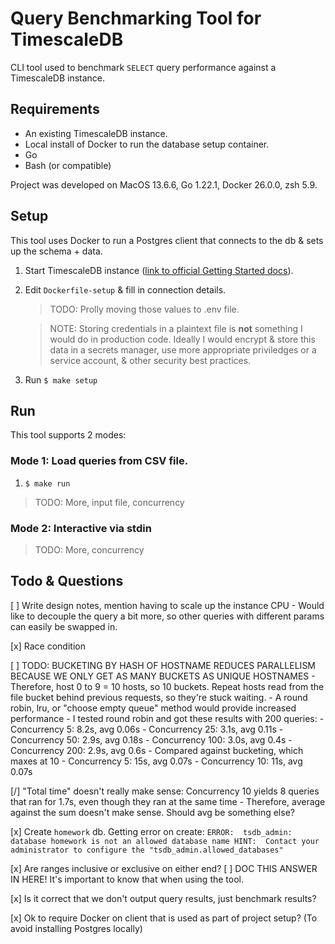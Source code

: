 # Query Benchmarking Tool for TimescaleDB

CLI tool used to benchmark `SELECT` query performance against a TimescaleDB instance.


## Requirements

- An existing TimescaleDB instance.
- Local install of Docker to run the database setup container.
- Go
- Bash (or compatible)

Project was developed on MacOS 13.6.6, Go 1.22.1, Docker 26.0.0, zsh 5.9.


## Setup

This tool uses Docker to run a Postgres client that connects to the db & sets up the schema + data.

1) Start TimescaleDB instance ([link to official Getting Started docs](https://docs.timescale.com/getting-started/latest/)).

2) Edit `Dockerfile-setup` & fill in connection details.

	> TODO: Prolly moving those values to .env file.

	> NOTE: Storing credentials in a plaintext file is **not** something I would do in production code. Ideally I would encrypt & store this data in a secrets manager, use more appropriate priviledges or a service account, & other security best practices.

3) Run `$ make setup`


## Run

This tool supports 2 modes:


### Mode 1: Load queries from CSV file.

1) `$ make run`

> TODO: More, input file, concurrency

### Mode 2: Interactive via stdin
> TODO: More, concurrency


## Todo & Questions

[ ] Write design notes, mention having to scale up the instance CPU
	- Would like to decouple the query a bit more, so other queries with different params can easily be swapped in.

[x] Race condition

[ ] TODO: BUCKETING BY HASH OF HOSTNAME REDUCES PARALLELISM BECAUSE WE ONLY GET AS MANY BUCKETS AS UNIQUE HOSTNAMES
	- Therefore, host 0 to 9 = 10 hosts, so 10 buckets. Repeat hosts read from the file bucket behind previous requests, so they're stuck waiting.
	- A round robin, lru, or "choose empty queue" method would provide increased performance
		- I tested round robin and got these results with 200 queries:
			- Concurrency   5: 8.2s, avg 0.06s
			- Concurrency  25: 3.1s, avg 0.11s
			- Concurrency  50: 2.9s, avg 0.18s
			- Concurrency 100: 3.0s, avg 0.4s
			- Concurrency 200: 2.9s, avg 0.6s
		- Compared against bucketing, which maxes at 10
			- Concurrency   5: 15s, avg 0.07s
			- Concurrency  10: 11s, avg 0.07s

[/] "Total time" doesn't really make sense: Concurrency 10 yields 8 queries that ran for 1.7s, even though they ran at the same time
	- Therefore, average against the sum doesn't make sense. Should avg be something else?

[x] Create `homework` db. Getting error on create:
	```
	ERROR:  tsdb_admin: database homework is not an allowed database name
	HINT:  Contact your administrator to configure the "tsdb_admin.allowed_databases"
	```

[x] Are ranges inclusive or exclusive on either end?
	[ ] DOC THIS ANSWER IN HERE! It's important to know that when using the tool.

[x] Is it correct that we don't output query results, just benchmark results?

[x] Ok to require Docker on client that is used as part of project setup? (To avoid installing Postgres locally)


